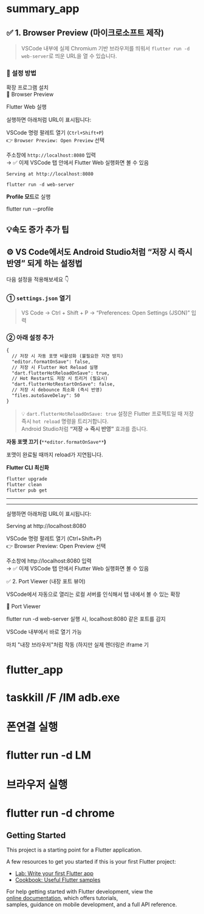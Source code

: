 # summary\_app

## ✅ 1. **Browser Preview** (마이크로소프트 제작)

> VSCode 내부에 실제 Chromium 기반 브라우저를 띄워서 `flutter run -d web-server`로 띄운 URL을 열 수 있습니다.

### 🔧 설정 방법

확장 프로그램 설치  
🔗 Browser Preview

Flutter Web 실행

실행하면 아래처럼 URL이 표시됩니다:

VSCode 명령 팔레트 열기 (`Ctrl+Shift+P`)  
👉 `Browser Preview: Open Preview` 선택

주소창에 `http://localhost:8080` 입력  
→ ✅ 이제 VSCode 탭 안에서 Flutter Web 실행화면 볼 수 있음

`Serving at http://localhost:8080`

`flutter run -d web-server`

**Profile 모드**로 실행

flutter run --profile

## 💡속도 증가 추가 팁

## ⚙️ VS Code에서도 Android Studio처럼 “저장 시 즉시 반영” 되게 하는 설정법

다음 설정을 적용해보세요 👇

### ① `settings.json` 열기

> VS Code → Ctrl + Shift + P → “Preferences: Open Settings (JSON)” 입력

### ② 아래 설정 추가

```xml
{
  // 저장 시 자동 포맷 비활성화 (불필요한 지연 방지)
  "editor.formatOnSave": false,
  // 저장 시 Flutter Hot Reload 실행
  "dart.flutterHotReloadOnSave": true,
  // Hot Restart도 저장 시 트리거 (필요시)
  "dart.flutterHotRestartOnSave": false,
  // 저장 시 debounce 최소화 (즉시 반영)
  "files.autoSaveDelay": 50
}
```

> 💡 `dart.flutterHotReloadOnSave: true` 설정은 Flutter 프로젝트일 때 저장 즉시 `hot reload` 명령을 트리거합니다.  
> Android Studio처럼 **“저장 → 즉시 반영”** 효과를 줍니다.

**자동 포맷 끄기 (**`**editor.formatOnSave**`**)**

포맷이 완료될 때까지 reload가 지연됩니다.

**Flutter CLI 최신화**

```c
flutter upgrade
flutter clean
flutter pub get
```

---

---

실행하면 아래처럼 URL이 표시됩니다:

Serving at http://localhost:8080

VSCode 명령 팔레트 열기 (Ctrl+Shift+P)  
👉 Browser Preview: Open Preview 선택

주소창에 http://localhost:8080 입력  
→ ✅ 이제 VSCode 탭 안에서 Flutter Web 실행화면 볼 수 있음

✅ 2. Port Viewer (내장 포트 뷰어)

VSCode에서 자동으로 열리는 로컬 서버를 인식해서 탭 내에서 볼 수 있는 확장

🔗 Port Viewer

flutter run -d web-server 실행 시, localhost:8080 같은 포트를 감지

VSCode 내부에서 바로 열기 가능

마치 "내장 브라우저"처럼 작동 (하지만 실제 렌더링은 iframe 기

# flutter\_app

# taskkill /F /IM adb.exe

# 폰연결 실행

# flutter run -d LM

# 브라우저 실행

# flutter run -d chrome

## Getting Started

This project is a starting point for a Flutter application.

A few resources to get you started if this is your first Flutter project:

*   [Lab: Write your first Flutter app](https://docs.flutter.dev/get-started/codelab)
*   [Cookbook: Useful Flutter samples](https://docs.flutter.dev/cookbook)

For help getting started with Flutter development, view the  
[online documentation](https://docs.flutter.dev/), which offers tutorials,  
samples, guidance on mobile development, and a full API reference.